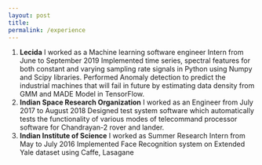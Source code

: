 ```yaml
---
layout: post
title:  
permalink: /experience
---
```


1. **Lecida**
I worked as a Machine learning software engineer Intern from June to September 2019
Implemented time series, spectral features for both constant and varying sampling rate signals in Python using Numpy and Scipy libraries. Performed Anomaly detection to predict the industrial machines that will fail in future by estimating data density from GMM and MADE Model in TensorFlow.
2. **Indian Space Research Organization**
I worked as an Engineer from July 2017 to August 2018
Designed test system software which automatically tests the functionality of various modes of telecommand processor software for Chandrayan-2 rover and lander.
3. **Indian Institute of Science**
I worked as Summer Research Intern from May to July 2016
Implemented Face Recognition system on Extended Yale dataset using Caffe, Lasagane
